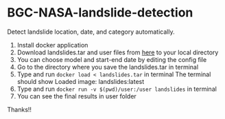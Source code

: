 # BGC-NASA-landslide-detection
Detect landslide location, date, and category automatically.

1. Install docker application
2. Download landslides.tar and user files from [here](https://drive.google.com/drive/folders/1jpARrfLu9sGGVa9YCxBKmeEF0UJtMrMk) to your local directory
3. You can choose model and start-end date by editing the config file
4. Go to the directory where you save the landslides.tar in terminal
5. Type and run `docker load < landslides.tar` in  terminal
   The terminal should show Loaded image: landslides:latest
6. Type and run `docker run -v $(pwd)/user:/user landslides` in terminal
7. You can see the final results in user folder

Thanks!!

